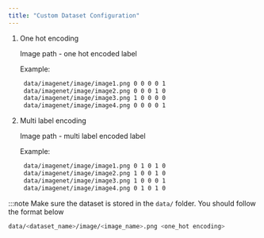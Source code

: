 ```yaml
---
title: "Custom Dataset Configuration"
---
```



1. One hot encoding 
   
   Image path - one hot encoded label

   Example:
   ```txt
    data/imagenet/image/image1.png 0 0 0 0 1
    data/imagenet/image/image2.png 0 0 0 1 0
    data/imagenet/image/image3.png 1 0 0 0 0
    data/imagenet/image/image4.png 0 0 0 0 1

   ```
2. Multi label encoding

   Image path - multi label encoded label

   Example:
   ```txt
    data/imagenet/image/image1.png 0 1 0 1 0
    data/imagenet/image/image2.png 1 0 0 1 0
    data/imagenet/image/image3.png 1 0 0 0 1
    data/imagenet/image/image4.png 0 1 0 1 0

   ```

:::note
Make sure the dataset is stored in the `data/` folder. You should follow the format below

```sh
data/<dataset_name>/image/<image_name>.png <one_hot encoding>
```